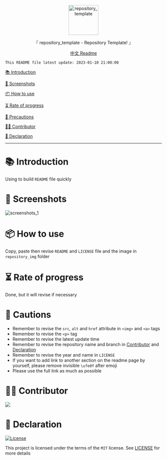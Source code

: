 <div align="center">
  <img width="96" alt="repository_template" src="https://raw.githubusercontent.com/Cierra-Runis/repository_template/master/repository_img/icon.svg">
  <p>『 repository_template - Repository Template! 』</p>
  <a href="https://github.com/Cierra-Runis/repository_template/blob/master/README_zh.md">中文 Readme</a>
</div>

`This README file latest update: 2023-01-10 21:00:00`

[📚 Introduction](#-Introduction)

[📸 Screenshots](#-Screenshots)

[📦 How to use](#-How-to-use)

[⏳ Rate of progress](#-Rate-of-progress)

[📌 Precautions](#-Precautions)

[🧑‍💻 Contributor](#-Contributor)

[🔦 Declaration](#-Declaration)

---

# 📚 Introduction

Using to build `README` file quickly

# 📸 Screenshots

![screenshots_1](https://raw.githubusercontent.com/Cierra-Runis/repository_template/master/repository_img/screenshots_1.png)

# 📦 How to use

Copy, paste then revise `README` and `LICENSE` file and the image in `repository_img` folder

# ⏳ Rate of progress

Done, but it will revise if necessary

# 📌 Cautions

- Remember to revise the `src`, `alt` and `href` attribute in `<img>` and `<a>` tags
- Remember to revise the `<p>` tag
- Remember to revise the latest update time
- Remember to revise the repository name and branch in [Contributor](#-Contributor) and [Declaration](#-Declaration)
- Remember to revise the year and name in `LICENSE`
- If you want to add link to another section on the readme page by yourself, please remove invisible `\ufe0f` after emoji
- Please use the full link as much as possible

# 🧑‍💻 Contributor

<a href="https://github.com/Cierra-Runis/repository_template/graphs/contributors">
  <img src="https://contrib.rocks/image?repo=Cierra-Runis/repository_template" />
</a>

# 🔦 Declaration

[![License](https://img.shields.io/github/license/Cierra-Runis/repository_template)](https://github.com/Cierra-Runis/repository_template/blob/master/LICENSE)

This project is licensed under the terms of the `MIT` license. See [LICENSE](https://github.com/Cierra-Runis/repository_template/blob/master/LICENSE) for more details
